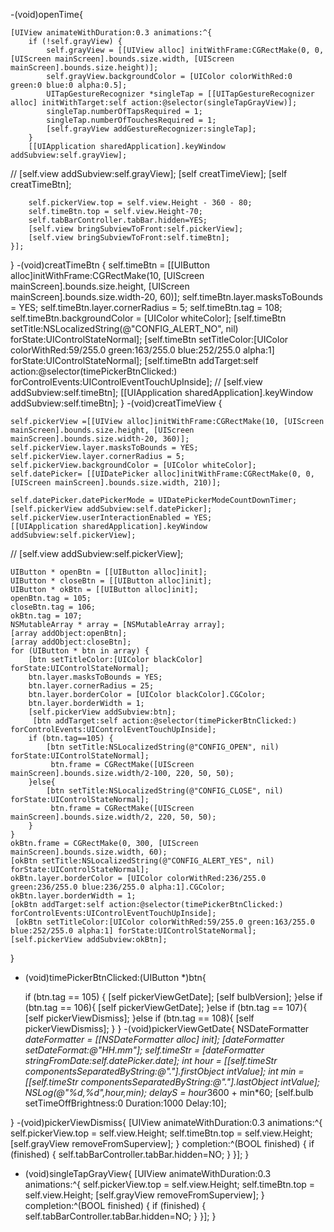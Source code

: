 -(void)openTime{
    
    [UIView animateWithDuration:0.3 animations:^{
        if (!self.grayView) {
            self.grayView = [[UIView alloc] initWithFrame:CGRectMake(0, 0, [UIScreen mainScreen].bounds.size.width, [UIScreen mainScreen].bounds.size.height)];
            self.grayView.backgroundColor = [UIColor colorWithRed:0 green:0 blue:0 alpha:0.5];
            UITapGestureRecognizer *singleTap = [[UITapGestureRecognizer alloc] initWithTarget:self action:@selector(singleTapGrayView)];
            singleTap.numberOfTapsRequired = 1;
            singleTap.numberOfTouchesRequired = 1;
            [self.grayView addGestureRecognizer:singleTap];
        }
        [[UIApplication sharedApplication].keyWindow addSubview:self.grayView];
//        [self.view addSubview:self.grayView];
        [self creatTimeView];
        [self creatTimeBtn];
    
        self.pickerView.top = self.view.Height - 360 - 80;
        self.timeBtn.top = self.view.Height-70;
        self.tabBarController.tabBar.hidden=YES;
        [self.view bringSubviewToFront:self.pickerView];
        [self.view bringSubviewToFront:self.timeBtn];
    }];
}
-(void)creatTimeBtn {
    self.timeBtn = [[UIButton alloc]initWithFrame:CGRectMake(10, [UIScreen mainScreen].bounds.size.height, [UIScreen mainScreen].bounds.size.width-20, 60)];
    self.timeBtn.layer.masksToBounds = YES;
    self.timeBtn.layer.cornerRadius = 5;
    self.timeBtn.tag = 108;
    self.timeBtn.backgroundColor = [UIColor whiteColor];
    [self.timeBtn setTitle:NSLocalizedString(@"CONFIG_ALERT_NO", nil) forState:UIControlStateNormal];
    [self.timeBtn setTitleColor:[UIColor colorWithRed:59/255.0 green:163/255.0 blue:252/255.0 alpha:1] forState:UIControlStateNormal];
    [self.timeBtn addTarget:self action:@selector(timePickerBtnClicked:) forControlEvents:UIControlEventTouchUpInside];
//    [self.view addSubview:self.timeBtn];
     [[UIApplication sharedApplication].keyWindow addSubview:self.timeBtn];
}
-(void)creatTimeView {
    
    
    self.pickerView =[[UIView alloc]initWithFrame:CGRectMake(10, [UIScreen mainScreen].bounds.size.height, [UIScreen mainScreen].bounds.size.width-20, 360)];
    self.pickerView.layer.masksToBounds = YES;
    self.pickerView.layer.cornerRadius = 5;
    self.pickerView.backgroundColor = [UIColor whiteColor];
    self.datePicker= [[UIDatePicker alloc]initWithFrame:CGRectMake(0, 0, [UIScreen mainScreen].bounds.size.width, 210)];
    
    self.datePicker.datePickerMode = UIDatePickerModeCountDownTimer;
    [self.pickerView addSubview:self.datePicker];
    self.pickerView.userInteractionEnabled = YES;
    [[UIApplication sharedApplication].keyWindow addSubview:self.pickerView];
//    [self.view addSubview:self.pickerView];
    
    UIButton * openBtn = [[UIButton alloc]init];
    UIButton * closeBtn = [[UIButton alloc]init];
    UIButton * okBtn = [[UIButton alloc]init];
    openBtn.tag = 105;
    closeBtn.tag = 106;
    okBtn.tag = 107;
    NSMutableArray * array = [NSMutableArray array];
    [array addObject:openBtn];
    [array addObject:closeBtn];
    for (UIButton * btn in array) {
        [btn setTitleColor:[UIColor blackColor] forState:UIControlStateNormal];
        btn.layer.masksToBounds = YES;
        btn.layer.cornerRadius = 25;
        btn.layer.borderColor = [UIColor blackColor].CGColor;
        btn.layer.borderWidth = 1;
        [self.pickerView addSubview:btn];
         [btn addTarget:self action:@selector(timePickerBtnClicked:) forControlEvents:UIControlEventTouchUpInside];
        if (btn.tag==105) {
            [btn setTitle:NSLocalizedString(@"CONFIG_OPEN", nil) forState:UIControlStateNormal];
             btn.frame = CGRectMake([UIScreen mainScreen].bounds.size.width/2-100, 220, 50, 50);
        }else{
            [btn setTitle:NSLocalizedString(@"CONFIG_CLOSE", nil) forState:UIControlStateNormal];
             btn.frame = CGRectMake([UIScreen mainScreen].bounds.size.width/2, 220, 50, 50);
        }
    }
    okBtn.frame = CGRectMake(0, 300, [UIScreen mainScreen].bounds.size.width, 60);
    [okBtn setTitle:NSLocalizedString(@"CONFIG_ALERT_YES", nil) forState:UIControlStateNormal];
    okBtn.layer.borderColor = [UIColor colorWithRed:236/255.0 green:236/255.0 blue:236/255.0 alpha:1].CGColor;
    okBtn.layer.borderWidth = 1;
    [okBtn addTarget:self action:@selector(timePickerBtnClicked:) forControlEvents:UIControlEventTouchUpInside];
     [okBtn setTitleColor:[UIColor colorWithRed:59/255.0 green:163/255.0 blue:252/255.0 alpha:1] forState:UIControlStateNormal];
    [self.pickerView addSubview:okBtn];

}
- (void)timePickerBtnClicked:(UIButton *)btn{
    
    if (btn.tag == 105) {
        [self pickerViewGetDate];
        [self bulbVersion];
    }else if (btn.tag == 106){
        [self pickerViewGetDate];
    }else if (btn.tag == 107){
        [self pickerViewDismiss];
    }else if (btn.tag == 108){
        [self pickerViewDismiss];
    }
}
-(void)pickerViewGetDate{
    NSDateFormatter *dateFormatter = [[NSDateFormatter alloc] init];
    [dateFormatter setDateFormat:@"HH.mm"];
    self.timeStr = [dateFormatter stringFromDate:self.datePicker.date];
    int hour = [[self.timeStr componentsSeparatedByString:@"."].firstObject intValue];
    int min = [[self.timeStr componentsSeparatedByString:@"."].lastObject intValue];
    NSLog(@"%d,%d",hour,min);
    delayS = hour*3600 + min*60;
    [self.bulb setTimeOffBrightness:0 Duration:1000 Delay:10];

}
-(void)pickerViewDismiss{
    [UIView animateWithDuration:0.3 animations:^{
        self.pickerView.top = self.view.Height;
        self.timeBtn.top = self.view.Height;
        [self.grayView removeFromSuperview];
    } completion:^(BOOL finished) {
        if (finished) {
            self.tabBarController.tabBar.hidden=NO;
        }
    }];
}
- (void)singleTapGrayView{
    [UIView animateWithDuration:0.3 animations:^{
        self.pickerView.top = self.view.Height;
        self.timeBtn.top = self.view.Height;
        [self.grayView removeFromSuperview];
    } completion:^(BOOL finished) {
        if (finished) {
            self.tabBarController.tabBar.hidden=NO;
        }
    }];
}


